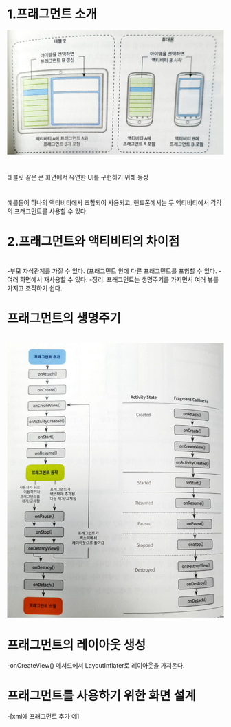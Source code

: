 #  1.프래그먼트 소개
![텍스트](/./img/프래그먼트소개.jpg)
#  
태블릿 같은 큰 화면에서 유연한 UI를 구현하기 위해 등장
#  
예를들어 하나의 액티비티에서 조합되어 사용되고, 핸드폰에서는 두 액티비티에서 각각의 프래그먼트를 사용할 수 있다.
#  
#  2.프래그먼트와 액티비티의 차이점
#  
-부모 자식관계를 가질 수 있다. (프래그먼트 안에 다른 프래그먼트를 포함할 수 있다.
-여러 화면에서 재사용할 수 있다.
-정리: 프래그먼트는 생명주기를 가지면서 여러 뷰를 가지고 조작하기 쉽다.
#  프래그먼트의 생명주기
#  
![텍스트](/./img/프래그먼트생명주기.jpg)
#  
#  프래그먼트의 레이아웃 생성
-onCreateView() 메서드에서 LayoutInflater로 레이아웃을 가져온다.
#  
#  프래그먼트를 사용하기 위한 화면 설계
-[xml에 프래그먼트 추가 예]
<pre>
<code>
<?xml version="1.0" encoding="utf-8"?>
<LinearLayout
    xmlns:android="http://schemas.android.com/apk/res/android"
    android:layout_width="match_parent"
    android:layout_height="match_parent"
    android:orientation="horizontal">
    
    <fragment
        android:name="Fragment1"
        android:id="@+id/list"
        android:layout_width="0dp"
        android:layout_height="match_parent"
        android:layout_weight="1"/>

    <fragment
        android:name="Fragment2"
        android:id="@+id/list1"
        android:layout_width="0dp"
        android:layout_height="match_parent"
        android:layout_weight="2"/>
        
</LinearLayout>
</code>
</pre>






